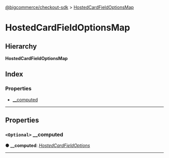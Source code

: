 [@bigcommerce/checkout-sdk](../README.md) > [HostedCardFieldOptionsMap](../interfaces/hostedcardfieldoptionsmap.md)

# HostedCardFieldOptionsMap

## Hierarchy

**HostedCardFieldOptionsMap**

## Index

### Properties

* [__computed](hostedcardfieldoptionsmap.md#__computed)

---

## Properties

<a id="__computed"></a>

### `<Optional>` __computed

**● __computed**: *[HostedCardFieldOptions](hostedcardfieldoptions.md)*

___

